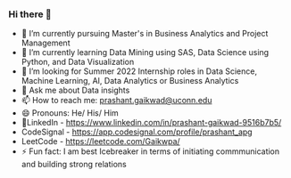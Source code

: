 ### Hi there 👋

- 🔭 I’m currently pursuing Master's in Business Analytics and Project Management
- 🌱 I’m currently learning Data Mining using SAS, Data Science using Python, and Data Visualization
- 👯 I’m looking for Summer 2022 Internship roles in Data Science, Machine Learning, AI, Data Analytics or Business Analytics
- 💬 Ask me about Data insights
- 📫 How to reach me: prashant.gaikwad@uconn.edu
- 😄 Pronouns: He/ His/ Him
- 🚪LinkedIn - https://www.linkedin.com/in/prashant-gaikwad-9516b7b5/
- CodeSignal - https://app.codesignal.com/profile/prashant_apg
- LeetCode - https://leetcode.com/Gaikwpa/
- ⚡ Fun fact: I am best Icebreaker in terms of initiating commmunication and building strong relations

